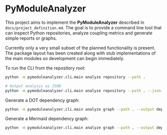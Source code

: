 # PyModuleAnalyzer

This project aims to implement the **PyModuleAnalyzer** described in
`docs/project_definition.md`.  The goal is to provide a command line tool that
can inspect Python repositories, analyze coupling metrics and generate simple
reports or graphs.

Currently only a very small subset of the planned functionality is present. The
package layout has been created along with stub implementations of the main
modules so development can begin immediately.

To run the CLI from the repository root:

```bash
python -m pymoduleanalyzer.cli.main analyze repository --path .

# Output analysis as JSON
python -m pymoduleanalyzer.cli.main analyze repository --path . --json-output analysis.json
```

Generate a DOT dependency graph:

```bash
python -m pymoduleanalyzer.cli.main analyze graph --path . --output deps.dot
```

Generate a Mermaid dependency graph:

```bash
python -m pymoduleanalyzer.cli.main analyze graph --path . --output deps.mmd --format mermaid
```

